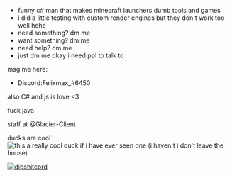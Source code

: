 - funny c# man that makes minecraft launchers dumb tools and games
- i did a little testing with custom render engines but they don't work too well hehe
- need something? dm me
- want something? dm me
- need help? dm me
- just dm me okay i need ppl to talk to


msg me here:

- Discord:Felixmax_#6450

also C# and js is love <3

fuck java 

staff at @Glacier-Client 

ducks are cool 
<img alt="this a really cool duck if i have ever seen one (i haven't i don't leave the house)" src="https://www.kuriose-feiertage.de/wp-content/uploads/2014/02/LameDuckFacebook.jpg">

[![dipshitcord](https://discord.c99.nl/widget/theme-3/460470667696013312.png)](https://discord.com/users/460470667696013312)
